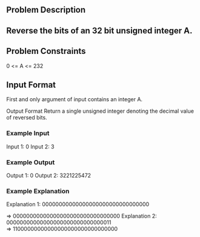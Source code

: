 ## Problem Description

## Reverse the bits of an 32 bit unsigned integer A.

## Problem Constraints
0 <= A <= 232
## Input Format
First and only argument of input contains an integer A.

Output Format
Return a single unsigned integer denoting the decimal value of reversed bits.

### Example Input
Input 1:
 0
Input 2:
 3


### Example Output
Output 1:
 0
Output 2:
 3221225472


### Example Explanation
Explanation 1:
        00000000000000000000000000000000

=>      00000000000000000000000000000000
Explanation 2:
        00000000000000000000000000000011    
=>      11000000000000000000000000000000

